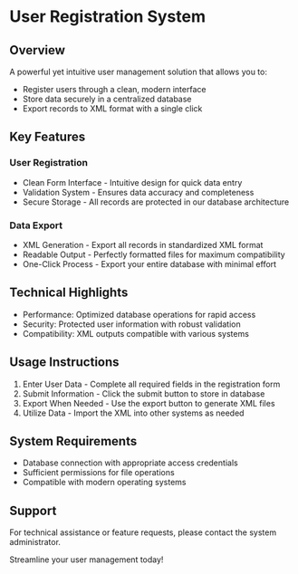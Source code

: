 # User Registration System

## Overview

A powerful yet intuitive user management solution that allows you to:

- Register users through a clean, modern interface
- Store data securely in a centralized database
- Export records to XML format with a single click

## Key Features

### User Registration

- Clean Form Interface - Intuitive design for quick data entry
- Validation System - Ensures data accuracy and completeness
- Secure Storage - All records are protected in our database architecture

### Data Export

- XML Generation - Export all records in standardized XML format
- Readable Output - Perfectly formatted files for maximum compatibility
- One-Click Process - Export your entire database with minimal effort

## Technical Highlights

- Performance: Optimized database operations for rapid access
- Security: Protected user information with robust validation
- Compatibility: XML outputs compatible with various systems

## Usage Instructions

1. Enter User Data - Complete all required fields in the registration form
2. Submit Information - Click the submit button to store in database
3. Export When Needed - Use the export button to generate XML files
4. Utilize Data - Import the XML into other systems as needed

## System Requirements

- Database connection with appropriate access credentials
- Sufficient permissions for file operations
- Compatible with modern operating systems

## Support

For technical assistance or feature requests, please contact the system administrator.

Streamline your user management today!
